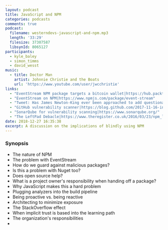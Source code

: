 ```yaml
---
layout: podcast
title: JavaScript and NPM
categories: podcasts
comments: true
podcast:
  filename: westerndevs-javascript-and-npm.mp3
  length: '33:29'
  filesize: 37307587
  libsynId: 8065127
participants:
  - kyle_baley
  - simon_timms
  - david_wesst
music:
  - title: Doctor Man
    artist: Johnnie Christie and the Boats
    url: 'https://www.youtube.com/user/jwcchristie'
links:
  - "EventStream NPM package targets a bitcoin wallet|https://hub.packtpub.com/malicious-code-in-npm-event-stream-package-targets-a-bitcoin-wallet-and-causes-8-million-downloads-in-two-months/"
  - "EventStream on NPM|https://www.npmjs.com/package/event-stream"
  - "Tweet: Has James Newton-King ever been approached to add questionable code into JSON.NET?|https://twitter.com/stimms/status/1067254124905869312"
  - "GitHub vulnerability scanner|https://blog.github.com/2017-11-16-introducing-security-alerts-on-github/"
  - "SonarQube for vulnerability scanning|https://www.sonarqube.org/"
  - "The LeftPad Debacle|https://www.theregister.co.uk/2016/03/23/npm_left_pad_chaos/"
date: 2018-12-27 16:35:38
excerpt: A discussion on the implications of blindly using NPM
---
```


### Synopsis

* The nature of NPM
* The problem with EventStream
* How do we guard against malicious packages?
* Is this a problem with Nuget too?
* Does open source help?
* What is a project owner's responsibility when handing off a package?
* Why JavaScript makes this a hard problem
* Plugging analyzers into the build pipeline
* Being proactive vs. being reactive
* Architecting to minimize exposure
* The StackOverflow effect
* When implicit trust is based into the learning path
* The organization's responsibilities
* 
